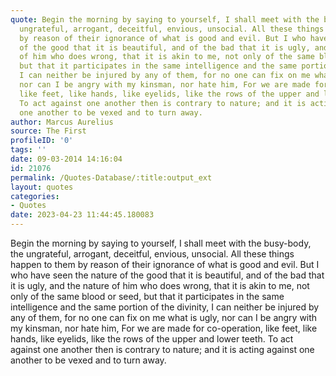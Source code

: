 ```yaml
---
quote: Begin the morning by saying to yourself, I shall meet with the busy-body, the
  ungrateful, arrogant, deceitful, envious, unsocial. All these things happen to them
  by reason of their ignorance of what is good and evil. But I who have seen the nature
  of the good that it is beautiful, and of the bad that it is ugly, and the nature
  of him who does wrong, that it is akin to me, not only of the same blood or seed,
  but that it participates in the same intelligence and the same portion of the divinity,
  I can neither be injured by any of them, for no one can fix on me what is ugly,
  nor can I be angry with my kinsman, nor hate him, For we are made for co-operation,
  like feet, like hands, like eyelids, like the rows of the upper and lower teeth.
  To act against one another then is contrary to nature; and it is acting against
  one another to be vexed and to turn away.
author: Marcus Aurelius
source: The First
profileID: '0'
tags: ''
date: 09-03-2014 14:16:04
id: 21076
permalink: /Quotes-Database/:title:output_ext
layout: quotes
categories:
- Quotes
date: 2023-04-23 11:44:45.180083
---
```

Begin the morning by saying to yourself, I shall meet with the busy-body, the ungrateful, arrogant, deceitful, envious, unsocial. All these things happen to them by reason of their ignorance of what is good and evil. But I who have seen the nature of the good that it is beautiful, and of the bad that it is ugly, and the nature of him who does wrong, that it is akin to me, not only of the same blood or seed, but that it participates in the same intelligence and the same portion of the divinity, I can neither be injured by any of them, for no one can fix on me what is ugly, nor can I be angry with my kinsman, nor hate him, For we are made for co-operation, like feet, like hands, like eyelids, like the rows of the upper and lower teeth. To act against one another then is contrary to nature; and it is acting against one another to be vexed and to turn away.
